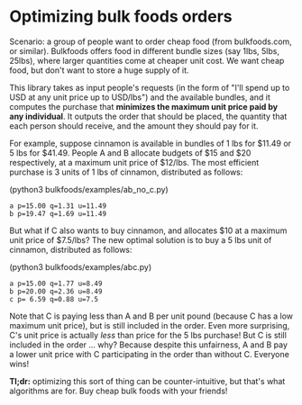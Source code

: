 # Optimizing bulk foods orders

Scenario: a group of people want to order cheap food (from bulkfoods.com, or
similar). Bulkfoods offers food in different bundle sizes (say 1lbs, 5lbs,
25lbs), where larger quantities come at cheaper unit cost. We want cheap food,
but don't want to store a huge supply of it.

This library takes as input people's requests (in the form of "I'll spend up to
<pmax> USD at any unit price up to <umax> USD/lbs") and the available bundles,
and it computes the purchase that __minimizes the maximum unit price paid by 
any individual__. It outputs the order that should be placed, the quantity that 
each person should receive, and the amount they should pay for it.

For example, suppose cinnamon is available in bundles of 1 lbs for $11.49 or 5
lbs for $41.49. People A and B allocate budgets of $15 and $20 respectively, at
a maximum unit price of $12/lbs. The most efficient purchase is 3 units of 1
lbs of cinnamon, distributed as follows:

(python3 bulkfoods/examples/ab_no_c.py)

    a p=15.00 q=1.31 u=11.49
    b p=19.47 q=1.69 u=11.49

But what if C also wants to buy cinnamon, and allocates $10 at a maximum unit
price of $7.5/lbs? The new optimal solution is to buy a 5 lbs unit of cinnamon,
distributed as follows:

(python3 bulkfoods/examples/abc.py)

    a p=15.00 q=1.77 u=8.49
    b p=20.00 q=2.36 u=8.49
    c p= 6.59 q=0.88 u=7.5

Note that C is paying less than A and B per unit pound (because C has a low 
maximum unit price), but is still included in the order. Even more surprising, 
C's unit price is actually _less_ than price for the 5 lbs purchase! But C is 
still included in the order ... why? Because despite this unfairness, A and B 
pay a lower unit price with C participating in the order than without C.
Everyone wins!

__Tl;dr:__ optimizing this sort of thing can be counter-intuitive, but that's 
what
algorithms are for. Buy cheap bulk foods with your friends!
